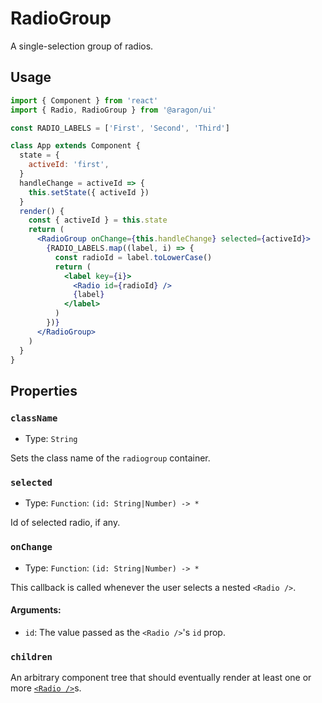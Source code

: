 # RadioGroup

A single-selection group of radios.

## Usage

```jsx
import { Component } from 'react'
import { Radio, RadioGroup } from '@aragon/ui'

const RADIO_LABELS = ['First', 'Second', 'Third']

class App extends Component {
  state = {
    activeId: 'first',
  }
  handleChange = activeId => {
    this.setState({ activeId })
  }
  render() {
    const { activeId } = this.state
    return (
      <RadioGroup onChange={this.handleChange} selected={activeId}>
        {RADIO_LABELS.map((label, i) => {
          const radioId = label.toLowerCase()
          return (
            <label key={i}>
              <Radio id={radioId} />
              {label}
            </label>
          )
        })}
      </RadioGroup>
    )
  }
}
```

## Properties

### `className`

- Type: `String`

Sets the class name of the `radiogroup` container.

### `selected`

- Type: `Function`: `(id: String|Number) -> *`

Id of selected radio, if any.

### `onChange`

- Type: `Function`: `(id: String|Number) -> *`

This callback is called whenever the user selects a nested `<Radio />`.

#### Arguments:

- `id`: The value passed as the `<Radio />`'s `id` prop.

### `children`

An arbitrary component tree that should eventually render at least one or more
[`<Radio />`](./radio)s.
